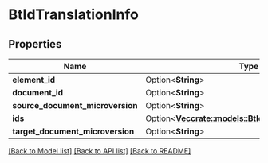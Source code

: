 # BtIdTranslationInfo

## Properties

Name | Type | Description | Notes
------------ | ------------- | ------------- | -------------
**element_id** | Option<**String**> |  | [optional]
**document_id** | Option<**String**> |  | [optional]
**source_document_microversion** | Option<**String**> |  | [optional]
**ids** | Option<[**Vec<crate::models::BtIdTranslationResultInfo>**](BTIdTranslationResultInfo.md)> |  | [optional]
**target_document_microversion** | Option<**String**> |  | [optional]

[[Back to Model list]](../README.md#documentation-for-models) [[Back to API list]](../README.md#documentation-for-api-endpoints) [[Back to README]](../README.md)



